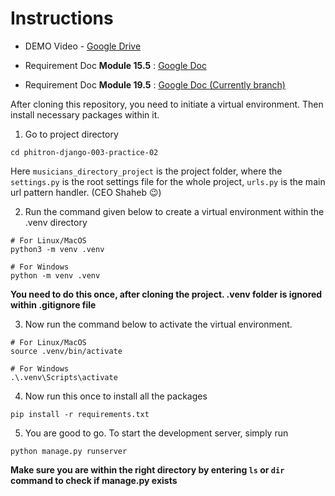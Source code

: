 # Instructions    

- DEMO Video - [Google Drive](https://drive.google.com/file/d/1tqz4hHNg7beeGxldBTezvg2VqPoscRS6/view?usp=drive_link)

- Requirement Doc **Module 15.5** : [Google Doc](https://docs.google.com/document/d/1zWnqCoXS4Y0Qzh87hHyZqzM0GLjTHpaDWVP2rvrEZQI/edit)    

- Requirement Doc  **Module 19.5** : [Google Doc \(Currently branch\)](https://docs.google.com/document/d/1ZWJidFtkLZFkKCY4lMSdvvPOWJsjddu65h_r0olNfPo/edit)    

After cloning this repository, you need to initiate a virtual environment. Then install necessary packages within it.

1. Go to project directory
```console
cd phitron-django-003-practice-02
```
Here `musicians_directory_project` is the project folder, where the `settings.py` is the root settings file for the whole project, `urls.py` is the main url pattern handler. (CEO Shaheb 😉)    


2. Run the command given below to create a virtual environment within the .venv directory
```console
# For Linux/MacOS
python3 -m venv .venv
```

```console
# For Windows
python -m venv .venv
```
**You need to do this once, after cloning the project. .venv folder is ignored within .gitignore file**    


3. Now run the command below to activate the virtual environment.
```console
# For Linux/MacOS
source .venv/bin/activate
```

```console
# For Windows
.\.venv\Scripts\activate
```


4. Now run this once to install all the packages
```console
pip install -r requirements.txt
```


5. You are good to go. To start the development server, simply run
```console
python manage.py runserver
```
**Make sure you are within the right directory by entering `ls` or `dir` command to check if manage.py exists**    


